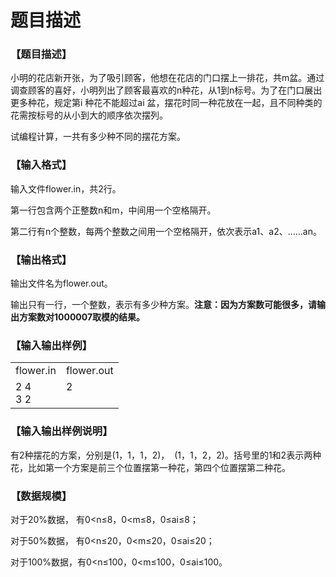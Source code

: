 # 题目描述


<h3>
【题目描述】
</h3>
<p>
小明的花店新开张，为了吸引顾客，他想在花店的门口摆上一排花，共m盆。通过调查顾客的喜好，小明列出了顾客最喜欢的n种花，从1到n标号。为了在门口展出更多种花，规定第i 种花不能超过ai 盆，摆花时同一种花放在一起，且不同种类的花需按标号的从小到大的顺序依次摆列。
</p>
<p>
试编程计算，一共有多少种不同的摆花方案。
</p>
<h3>
【输入格式】
</h3>
<p>
输入文件flower.in，共2行。
</p>
<p>
第一行包含两个正整数n和m，中间用一个空格隔开。
</p>
<p>
第二行有n个整数，每两个整数之间用一个空格隔开，依次表示a1、a2、……an。
</p>
<h3>
【输出格式】
</h3>
<p>
输出文件名为flower.out。
</p>
<p>
输出只有一行，一个整数，表示有多少种方案。<strong>注意：因为方案数可能很多，请输出</strong><strong>方案数对1000007取模的结果。</strong> 
</p>
<h3>
【输入输出样例】
</h3>
<table width="100%">
<tbody>
<tr>
<td style="font-size:16px;">
flower.in
</td>
<td style="font-size:16px;">
flower.out<br/>
</td>
</tr>
<tr>
<td style="font-size:16px;vertical-align:top;">
2 4<br/>
3 2<br/>
</td>
<td style="font-size:16px;vertical-align:top;">
2
</td>
</tr>
</tbody>
</table>
<h3>
【输入输出样例说明】
</h3>
<p>
有2种摆花的方案，分别是(1，1，1，2)，  (1，1，2，2)。括号里的1和2表示两种花，比如第一个方案是前三个位置摆第一种花，第四个位置摆第二种花。
</p>
<h3>
【数据规模】
</h3>
<p>
对于20%数据， 有0&lt;n≤8，0&lt;m≤8，0≤ai≤8；
</p>
<p>
对于50%数据， 有0&lt;n≤20，0&lt;m≤20，0≤ai≤20；
</p>
<p>
对于100%数据，有0&lt;n≤100，0&lt;m≤100，0≤ai≤100。
</p>
